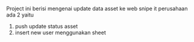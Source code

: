 Project ini berisi mengenai
update data asset ke web snipe it perusahaan
ada 2 yaitu
1. push update status asset
2. insert new user menggunakan sheet